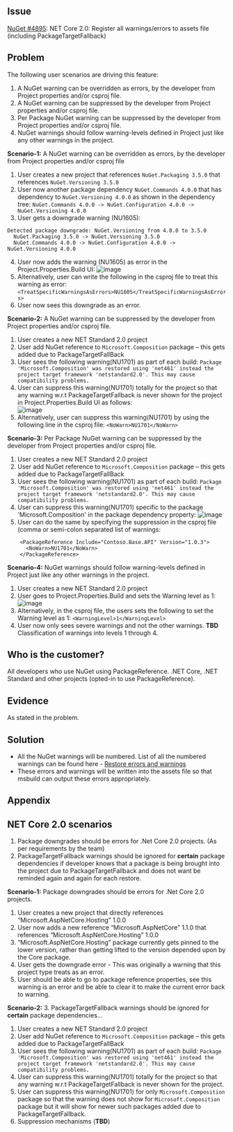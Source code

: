 ## Issue
[NuGet #4895](https://github.com/NuGet/Home/issues/4895): NET Core 2.0: Register all warnings/errors to assets file (including PackageTargetFallback)

## Problem
The following user scenarios are driving this feature: 
1. A NuGet warning can be overridden as errors, by the developer from Project properties and/or csproj file.
2. A NuGet warning can be suppressed by the developer from Project properties and/or csproj file. 
3. Per Package NuGet warning can be suppressed by the developer from Project properties and/or csproj file.
4. NuGet warnings should follow warning-levels defined in Project just like any other warnings in the project.

**Scenario-1:** A NuGet warning can be overridden as errors, by the developer from Project properties and/or csproj file
1. User creates a new project that references `NuGet.Packaging 3.5.0` that references `NuGet.Versioning 3.5.0`
2. User now another package dependency `NuGet.Commands 4.0.0` that has dependency to `NuGet.Versioning 4.0.0` as shown in the dependency tree:
`NuGet.Commands 4.0.0 -> NuGet.Configuration 4.0.0 -> NuGet.Versioning 4.0.0`
3. User gets a downgrade warning (NU1605):

```
Detected package downgrade: NuGet.Versioning from 4.0.0 to 3.5.0
  NuGet.Packaging 3.5.0 -> NuGet.Versioning 3.5.0
  NuGet.Commands 4.0.0 -> NuGet.Configuration 4.0.0 -> NuGet.Versioning 4.0.0
```

4. User now adds the warning (NU1605) as error in the Project.Properties.Build UI:
![image](https://cloud.githubusercontent.com/assets/14800916/26081463/b1155498-397f-11e7-8c92-f832c1b71339.png)
5. Alternatively, user can write the following in the csproj file to treat this warning as error:
 `<TreatSpecificWarningsAsErrors>NU1605</TreatSpecificWarningsAsErrors>`
6. User now sees this downgrade as an error.

**Scenario-2:** A NuGet warning can be suppressed by the developer from Project properties and/or csproj file. 
1. User creates a new NET Standard 2.0 project
2. User add NuGet reference to `Microsoft.Composition` package – this gets added due to PackageTargetFallBack
3. User sees the following warning(NU1701) as part of each build:
`Package 'Microsoft.Composition' was restored using 'net461' instead the project target framework 'netstandard2.0'. This may cause compatibility problems.`
4. User can suppress this warning(NU1701) totally for the project so that any warning w.r.t PackageTargetFallback is never shown for the project in Project.Properties.Build UI as follows:<br>
![image](https://cloud.githubusercontent.com/assets/14800916/26125901/7623489a-3a38-11e7-8604-d90be0fb6a49.png)
5. Alternatively, user can suppress this warning(NU1701) by using the following line in the csproj file:
 `<NoWarn>NU1701</NoWarn>`

**Scenario-3:** Per Package NuGet warning can be suppressed by the developer from Project properties and/or csproj file.
1. User creates a new NET Standard 2.0 project
2. User add NuGet reference to `Microsoft.Composition` package – this gets added due to PackageTargetFallBack
3. User sees the following warning(NU1701) as part of each build:
`Package 'Microsoft.Composition' was restored using 'net461' instead the project target framework 'netstandard2.0'. This may cause compatibility problems.`
4. User can suppress this warning(NU1701) specific to the package 'Microsoft.Composition' in the package dependency property:
![image](https://cloud.githubusercontent.com/assets/14800916/26465230/568f8aa8-413f-11e7-91b1-0378b987ddc9.png)
5. User can do the same by specifying the suppression in the csproj file (comma or semi-colon separated list of warnings:
```
    <PackageReference Include="Contoso.Base.API" Version="1.0.3">
      <NoWarn>NU1701</NoWarn>
    </PackageReference>
```

**Scenario-4:** NuGet warnings should follow warning-levels defined in Project just like any other warnings in the project.
1. User creates a new NET Standard 2.0 project
2. User goes to Project.Properties.Build and sets the Warning level as 1:
![image](https://cloud.githubusercontent.com/assets/14800916/26126231/b07a654a-3a39-11e7-8ea9-d7c13c004e3d.png)
3. Alternatively, in the csproj file, the users sets the following to set the Warning level as 1:
  `<WarningLevel>1</WarningLevel>`
4. User now only sees severe warnings and not the other warnings.
**TBD** Classification of warnings into levels 1 through 4.

## Who is the customer?
All developers who use NuGet using PackageReference. .NET Core, .NET Standard and other projects (opted-in to use PackageReference).

## Evidence
As stated in the problem.

## Solution
* All the NuGet warnings will be numbered. List of all the numbered warnings can be found here - [Restore errors and warnings](https://github.com/NuGet/Home/wiki/Restore-errors-and-warnings)
* These errors and warnings will be written into the assets file so that msbuild can output these errors appropriately.

## Appendix
## NET Core 2.0 scenarios
1. Package downgrades should be errors for .Net Core 2.0 projects. (As per requirements by the team) 
2. PackageTargetFallback warnings should be ignored for **certain** package dependencies if developer knows that a package is being brought into the project due to PackageTargetFallback and does not want be reminded again and again for each restore.

**Scenario-1:** Package downgrades should be errors for .Net Core 2.0 projects.
1. User creates a new project that directly references “Microsoft.AspNetCore.Hosting” 1.0.0
2. User now adds a new reference “Microsoft.AspNetCore” 1.1.0 that references “Microsoft.AspNetCore.Hosting” 1.0.0
3. “Microsoft.AspNetCore.Hosting”  package currently gets pinned to the lower version, rather than getting lifted to the version depended upon by the Core package. 
4. User gets the downgrade error - This was originally a warning that this project type treats as an error.
5. User should be able to go to package reference properties, see this warning is an error and be able to clear it to make the current error back to warning.

**Scenario-2:** 3. PackageTargetFallback warnings should be ignored for **certain** package dependencies...
1. User creates a new NET Standard 2.0 project
2. User add NuGet reference to `Microsoft.Composition` package – this gets added due to PackageTargetFallBack
3. User sees the following warning(NU1701) as part of each build:
`Package 'Microsoft.Composition' was restored using 'net461' instead the project target framework 'netstandard2.0'. This may cause compatibility problems.`
4. User can suppress this warning(NU1701) totally for the project so that any warning w.r.t PackageTargetFallback is never shown for the project.
5. User can suppress this warning(NU1701) for only `Microsoft.Composition` package so that the warning does not show for `Microsoft.Composition` package but it will show for newer such packages added due to PackageTargetFallback. 
6. Suppression mechanisms (**TBD**)